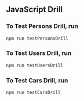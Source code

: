 ## JavaScript Drill

### To Test Persons Drill, run

```bash
npm run testPersonsDrill
```

### To Test Users Drill, run

```bash
npm run testUsersDrill
```

### To Test Cars Drill, run

```bash
npm run testCarsDrill
```
